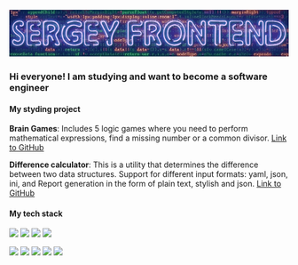 ![logo](/assets/logo.gif)

### Hi everyone! I am studying and want to become a software engineer
#### My styding project
**Brain Games**: Includes 5 logic games where you need to perform mathematical expressions, find a missing number or a common divisor. [Link to GitHub](https://github.com/Sergey-frontend/frontend-project-44)

**Difference calculator**: This is a utility that determines the difference between two data structures. Support for different input formats: yaml, json, ini, and Report generation in the form of plain text, stylish and json. [Link to GitHub](https://github.com/Sergey-frontend/frontend-project-46)

#### My tech stack
<img src="https://img.shields.io/badge/JAVASCRIPT-black?style=for-the-badge&logo=javascript&logoColor=yellow"> <img src="https://img.shields.io/badge/HTML-black?style=for-the-badge&logo=html5&logoColor=red"> <img src="https://img.shields.io/badge/CSS-black?style=for-the-badge&logo=CSS3&logoColor=48A0DC"> <img src="https://img.shields.io/badge/REACT-black?style=for-the-badge&logo=REACT&logoColor=61DAFB">

<img src="https://img.shields.io/badge/Bash-black?style=for-the-badge&logo=GNU Bash&logoColor=white"> <img src="https://img.shields.io/badge/Action-black?style=for-the-badge&logo=GitHub Actions&logoColor=3675F0"> <img src="https://img.shields.io/badge/NPM-black?style=for-the-badge&logo=npm&logoColor=CC0000"> <img src="https://img.shields.io/badge/JEST-black?style=for-the-badge&logo=jest&logoColor=15C213"> <img src="https://img.shields.io/badge/LODASH-black?style=for-the-badge&logo=Lodash&logoColor=3492FF">




